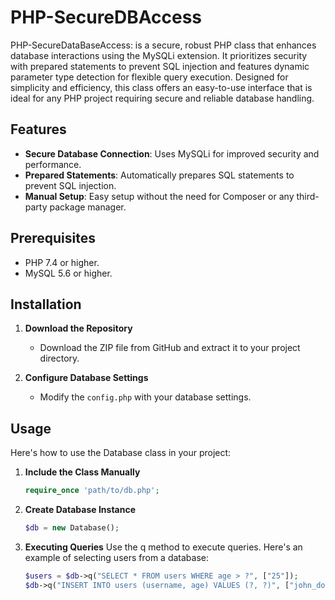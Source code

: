 # PHP-SecureDBAccess
PHP-SecureDataBaseAccess: is a secure, robust PHP class that enhances database interactions using the MySQLi extension. It prioritizes security with prepared statements to prevent SQL injection and features dynamic parameter type detection for flexible query execution. Designed for simplicity and efficiency, this class offers an easy-to-use interface that is ideal for any PHP project requiring secure and reliable database handling.

## Features
- **Secure Database Connection**: Uses MySQLi for improved security and performance.
- **Prepared Statements**: Automatically prepares SQL statements to prevent SQL injection.
- **Manual Setup**: Easy setup without the need for Composer or any third-party package manager.

## Prerequisites
- PHP 7.4 or higher.
- MySQL 5.6 or higher.

## Installation

1. **Download the Repository**
   - Download the ZIP file from GitHub and extract it to your project directory.

2. **Configure Database Settings**
   - Modify the `config.php` with your database settings.

## Usage

Here's how to use the Database class in your project:

1. **Include the Class Manually**
   ```php
   require_once 'path/to/db.php';
2. **Create Database Instance**
   ```php
   $db = new Database();
3. **Executing Queries**
   Use the q method to execute queries. Here's an example of selecting users from a database:
   ```php
   $users = $db->q("SELECT * FROM users WHERE age > ?", ["25"]);
   $db->q("INSERT INTO users (username, age) VALUES (?, ?)", ["john_doe", 30]);

   
